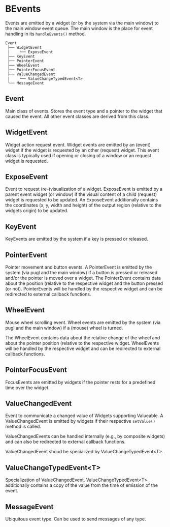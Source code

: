 # BEvents

Events are emitted by a widget (or by the system via the main window) to the 
main window event queue. The main window is the place for event handling in
its `handleEvents()` method.

```
Event
 ├── WidgetEvent
 |    ╰── ExposeEvent
 ├── KeyEvent
 ├── PointerEvent
 ├── WheelEvent
 ├── PointerFocusEvent
 ├── ValueChangedEvent
 |    ╰── ValueChangeTypedEvent<T>
 ╰── MessageEvent
 ```


## Event

Main class of events. Stores the event type and a pointer to the widget that
caused the event. All other event classes are derived from this class.


## WidgetEvent

Widget action request event. Widget events are emitted by an (event) widget if
the widget is requested by an other (request) widget. This event class is
typically used if opening or closing of a window or an request widget is 
requested.


## ExposeEvent

Event to request (re-)visualization of a widget. ExposeEvent is emitted by a
parent event widget (or window) if the visual content of a child (request)
widget is requested to be updated. An ExposeEvent additionally contains the 
coordinates (x, y, width and height) of the output region (relative to the
widgets origin) to be updated.


## KeyEvent

KeyEvents are emitted by the system if a key is pressed or released.


## PointerEvent

Pointer movement and button events. A PointerEvent is emitted by the system 
(via pugl and the main window) if a button is pressed or released and/or the 
pointer is moved over a widget. The PointerEvent contains data about the 
position (relative to the respective widget and the button pressed (or not). 
PointerEvents will be handled by the respective widget and can be redirected 
to external callback functions.


## WheelEvent

Mouse wheel scrolling event. Wheel events are emitted by the system (via pugl 
and the main window) if a (mouse) wheel is turned.

The WheelEvent contains data about the relative change of the wheel and about 
the pointer position (relative to the respective widget. WheelEvents will be 
handled by the respective widget and can be redirected to external callback 
functions.


## PointerFocusEvent

FocusEvents are emitted by widgets if the pointer rests for a predefined time
over the widget.


## ValueChangedEvent

Event to communicate a changed value of Widgets supporting Valueable. A
ValueChangedEvent is emitted by widgets if their respective `setValue()`
method is called. 

ValueChangedEvents can be handled internally (e.g., by composite widgets) and
can also be redirected to external callback functions.

ValueChangedEvent shoud be specialized by ValueChangeTypedEvent\<T\>.


## ValueChangeTypedEvent\<T\>

Specialization of ValueChangedEvent. ValueChangeTypedEvent\<T\> additionally
contains a copy of the value from the time of emission of the event.


## MessageEvent

Ubiquitous event type. Can be used to send messages of any type.